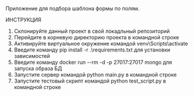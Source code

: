 Приложение для подбора шаблона формы по полям.

ИНСТРУКЦИЯ
1. Склонируйте данный проект в свой локадльный репозиторий
2. Перейдите в корневую директорию проекта в командной строке
3. Активируйте виртуальное окружение командой venv\Scripts\activate
4. Введите команду pip install -r .\requirements.txt для установки зависимостей
5. Введите команду  docker run --rm -d -p 27017:27017 mongo для запуска образа БД
6. Запустите сервер командой python main.py в командной строке
7. Запустите тестовый скрипт командой python test_script.py в командной строке
